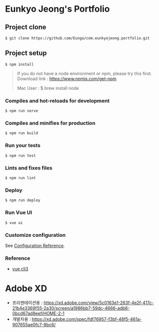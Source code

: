 # Eunkyo Jeong's Portfolio
## Project clone
```shell
$ git clone https://github.com/Eunga/com.eunkyojeong.portfolio.git
```

## Project setup
```shell
$ npm install
```


> If you do not have a node environment or npm, please try this first.
> Download link : https://www.npmjs.com/get-npm
>
> Mac User : $ brew install node

### Compiles and hot-reloads for development
```shell
$ npm run serve
```

### Compiles and minifies for production
```shell
$ npm run build
```

### Run your tests
```shell
$ npm run test
```

### Lints and fixes files
```shell
$ npm run lint
```


### Deploy
```shell
$ npm run deploy
```

### Run Vue UI
```shell
$ vue ui
```

### Customize configuration
See [Configuration Reference](https://cli.vuejs.org/config/).


### Reference
- [vue cli3](http://vuejs.kr/vue/vue-cli/2018/01/27/vue-cli-3/)



# Adobe XD
- 프리젠테이션용 : https://xd.adobe.com/view/5c0163e1-263f-4e2f-417c-21b4e3369f55-2a30/screen/a1986bb7-59dc-4666-adb6-0bcd67ad8eef/HOME-2-1
- 개발자용 : https://xd.adobe.com/spec/fdf76957-f3bf-48f5-461a-907655ae0fc7-8bc6/

